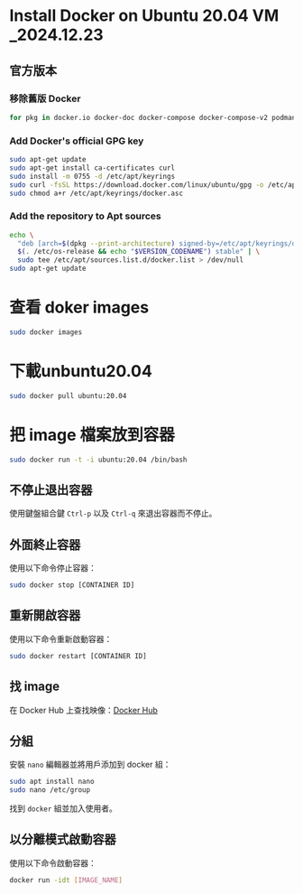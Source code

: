 # Install Docker on Ubuntu 20.04 VM _2024.12.23

## 官方版本

### 移除舊版 Docker
```bash
for pkg in docker.io docker-doc docker-compose docker-compose-v2 podman-docker containerd runc; do sudo apt-get remove $pkg; done
```

### Add Docker's official GPG key
```bash
sudo apt-get update
sudo apt-get install ca-certificates curl
sudo install -m 0755 -d /etc/apt/keyrings
sudo curl -fsSL https://download.docker.com/linux/ubuntu/gpg -o /etc/apt/keyrings/docker.asc
sudo chmod a+r /etc/apt/keyrings/docker.asc
```

### Add the repository to Apt sources
```bash
echo \
  "deb [arch=$(dpkg --print-architecture) signed-by=/etc/apt/keyrings/docker.asc] https://download.docker.com/linux/ubuntu \
  $(. /etc/os-release && echo "$VERSION_CODENAME") stable" | \
  sudo tee /etc/apt/sources.list.d/docker.list > /dev/null
sudo apt-get update
```


# 查看 doker images
```bash
sudo docker images

```

# 下載unbuntu20.04
```bash
sudo docker pull ubuntu:20.04
```

# 把 image 檔案放到容器
``` bash 
sudo docker run -t -i ubuntu:20.04 /bin/bash

```
## 不停止退出容器
使用鍵盤組合鍵 `Ctrl-p` 以及 `Ctrl-q` 來退出容器而不停止。

## 外面終止容器
使用以下命令停止容器：
```bash
sudo docker stop [CONTAINER ID]
```

## 重新開啟容器
使用以下命令重新啟動容器：
```bash
sudo docker restart [CONTAINER ID]
```

## 找 image
在 Docker Hub 上查找映像：[Docker Hub](https://hub.docker.com/)

## 分組
安裝 `nano` 編輯器並將用戶添加到 docker 組：
```bash
sudo apt install nano
sudo nano /etc/group
```
找到 `docker` 組並加入使用者。

## 以分離模式啟動容器
使用以下命令啟動容器：
```bash
docker run -idt [IMAGE_NAME]
```




